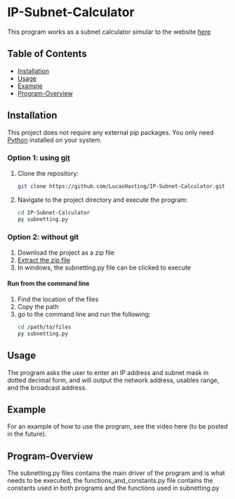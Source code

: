 # IP-Subnet-Calculator

This program works as a subnet calculator simular to the website [here](https://www.calculator.net/ip-subnet-calculator.html)

## Table of Contents

- [Installation](#installation)
- [Usage](#usage)
- [Example](#example)
- [Program-Overview](#program-overview)

## Installation

This project does not require any external pip packages. You only need [Python](https://www.python.org/downloads/) installed on your system.

### Option 1: using [git](https://git-scm.com/downloads)
1. Clone the repository:

    ```sh
    git clone https://github.com/LucasHasting/IP-Subnet-Calculator.git
    ```

2. Navigate to the project directory and execute the program:

    ```sh
    cd IP-Subnet-Calculator
    py subnetting.py
    ```
### Option 2: without git
1. Download the project as a zip file
2. [Extract the zip file](https://www.wikihow.com/Unzip-a-File)
3. In windows, the subnetting.py file can be clicked to execute

#### Run from the command line
1. Find the location of the files
2. Copy the path
3. go to the command line and run the following:
   ```sh
   cd /path/to/files
   py subnetting.py
   ```

## Usage

The program asks the user to enter an IP address and subnet mask in dotted decimal form, and will output the network address, usables range, and the broadcast address.

## Example

For an example of how to use the program, see the video here (to be posted in the future).

## Program-Overview

The subnetting.py files contains the main driver of the program and is what needs to be executed, the functions_and_constants.py file contains the constants used in both programs and the functions used in subnetting.py
